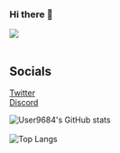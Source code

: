 ### Hi there 👋
![](https://komarev.com/ghpvc/?username=User9684&color=ffccff)
<br><br>

## Socials
[Twitter](https://twitter.com/User9684)<br>[Discord](https://discordapp.com/users/212795145639165952)

![User9684's GitHub stats](https://github-readme-stats.vercel.app/api?username=User9684&count_private=true&theme=github_dark&show_icons=true&border_color=4C8EDA&include_all_commits=true&border_radius=12)
<br><br>
![Top Langs](https://github-readme-stats.vercel.app/api/top-langs/?username=User9684&theme=github_dark&layout=compact&border_color=4C8EDA&card_width=445&border_radius=12)
